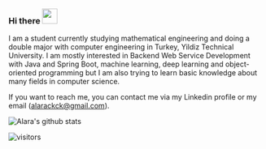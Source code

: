### Hi there <img src="https://raw.githubusercontent.com/MartinHeinz/MartinHeinz/master/wave.gif" width="30px">

I am a student currently studying mathematical engineering and doing a double major with computer engineering in Turkey, Yildiz Technical University. I am mostly interested in Backend Web Service Development with Java and Spring Boot, machine learning, deep learning and object-oriented programming but I am also trying to learn basic knowledge about many fields in computer science. 

If you want to reach me, you can contact me via my Linkedin profile or my email (alarackck@gmail.com). 

![Alara's github stats](https://github-readme-stats.vercel.app/api?username=alarahergun&show_icons=true&title_color=fff&icon_color=79ff97&text_color=9f9f9f&bg_color=151515)

![visitors](https://visitor-badge-reloaded.herokuapp.com/badge?page_id=wissenschaftlerin&color=00cf00)
